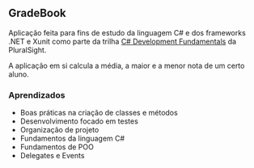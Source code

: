 ## GradeBook 

Aplicação feita para fins de estudo da linguagem C# e dos frameworks .NET e Xunit como parte da trilha [C# Development Fundamentals](https://www.pluralsight.com/paths/csharp) da PluralSight.

A aplicação em si calcula a média, a maior e a menor nota de um certo aluno.

### Aprendizados

- Boas práticas na criação de classes e métodos
- Desenvolvimento focado em testes
- Organização de projeto
- Fundamentos da linguagem C#
- Fundamentos de POO
- Delegates e Events


